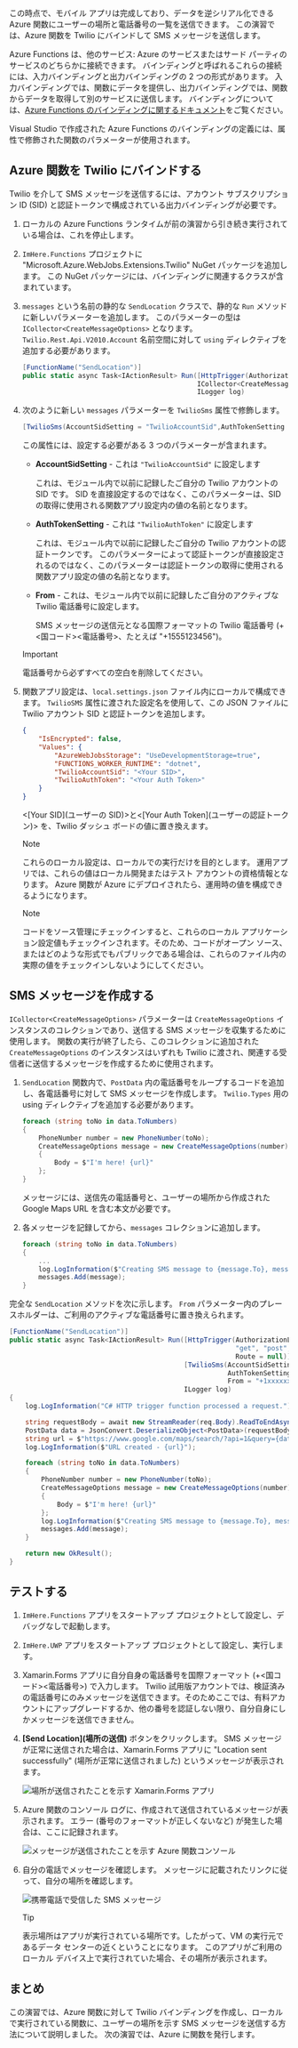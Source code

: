 この時点で、モバイル アプリは完成しており、データを逆シリアル化できる Azure 関数にユーザーの場所と電話番号の一覧を送信できます。 この演習では、Azure 関数を Twilio にバインドして SMS メッセージを送信します。

Azure Functions は、他のサービス: Azure のサービスまたはサード パーティのサービスのどちらかに接続できます。 バインディングと呼ばれるこれらの接続には、入力バインディングと出力バインディングの 2 つの形式があります。 入力バインディングでは、関数にデータを提供し、出力バインディングでは、関数からデータを取得して別のサービスに送信します。 バインディングについては、[Azure Functions のバインディングに関するドキュメント](https://docs.microsoft.com/azure/azure-functions/functions-triggers-bindings?azure-portal=true)をご覧ください。

Visual Studio で作成された Azure Functions のバインディングの定義には、属性で修飾された関数のパラメーターが使用されます。

## <a name="bind-the-azure-function-to-twilio"></a>Azure 関数を Twilio にバインドする

Twilio を介して SMS メッセージを送信するには、アカウント サブスクリプション ID (SID) と認証トークンで構成されている出力バインディングが必要です。

1. ローカルの Azure Functions ランタイムが前の演習から引き続き実行されている場合は、これを停止します。

2. `ImHere.Functions` プロジェクトに "Microsoft.Azure.WebJobs.Extensions.Twilio" NuGet パッケージを追加します。 この NuGet パッケージには、バインディングに関連するクラスが含まれています。

3. `messages` という名前の静的な `SendLocation` クラスで、静的な `Run` メソッドに新しいパラメーターを追加します。 このパラメーターの型は `ICollector<CreateMessageOptions>` となります。 `Twilio.Rest.Api.V2010.Account` 名前空間に対して `using` ディレクティブを追加する必要があります。

    ```cs
    [FunctionName("SendLocation")]
    public static async Task<IActionResult> Run([HttpTrigger(AuthorizationLevel.Anonymous,"get", "post", Route = null)]HttpRequestMessage req,
                                                ICollector<CreateMessageOptions> messages,
                                                ILogger log)
    ```

4. 次のように新しい `messages` パラメーターを `TwilioSms` 属性で修飾します。 

      ```cs
    [TwilioSms(AccountSidSetting = "TwilioAccountSid",AuthTokenSetting = "TwilioAuthToken", From = "+1xxxxxxxxx")]ICollector<CreateMessageOptions> messages,
    ```
    この属性には、設定する必要がある 3 つのパラメーターが含まれます。

    * **AccountSidSetting** - これは `"TwilioAccountSid"` に設定します
  
        これは、モジュール内で以前に記録したご自分の Twilio アカウントの SID です。 SID を直接設定するのではなく、このパラメーターは、SID の取得に使用される関数アプリ設定内の値の名前となります。

    * **AuthTokenSetting** - これは `"TwilioAuthToken"` に設定します

       これは、モジュール内で以前に記録したご自分の Twilio アカウントの認証トークンです。 このパラメーターによって認証トークンが直接設定されるのではなく、このパラメーターは認証トークンの取得に使用される関数アプリ設定の値の名前となります。

    * **From** - これは、モジュール内で以前に記録したご自分のアクティブな Twilio 電話番号に設定します。

        SMS メッセージの送信元となる国際フォーマットの Twilio 電話番号 (+\<国コード\>\<電話番号\>、たとえば "+1555123456")。

    > [!IMPORTANT]
    > 電話番号から必ずすべての空白を削除してください。

5. 関数アプリ設定は、`local.settings.json` ファイル内にローカルで構成できます。 `TwilioSMS` 属性に渡された設定名を使用して、この JSON ファイルに Twilio アカウント SID と認証トークンを追加します。

    ```json
    {
        "IsEncrypted": false,
        "Values": {
            "AzureWebJobsStorage": "UseDevelopmentStorage=true",
            "FUNCTIONS_WORKER_RUNTIME": "dotnet",
            "TwilioAccountSid": "<Your SID>",
            "TwilioAuthToken": "<Your Auth Token>"
        }
    }
    ```

    \<[Your SID]\(ユーザーの SID\)\>と\<[Your Auth Token]\(ユーザーの認証トークン\)\> を、Twilio ダッシュ ボードの値に置き換えます。

    > [!NOTE]
    > これらのローカル設定は、ローカルでの実行だけを目的とします。 運用アプリでは、これらの値はローカル開発またはテスト アカウントの資格情報となります。 Azure 関数が Azure にデプロイされたら、運用時の値を構成できるようになります。

    > [!NOTE]
    > コードをソース管理にチェックインすると、これらのローカル アプリケーション設定値もチェックインされます。そのため、コードがオープン ソース、またはどのような形式でもパブリックである場合は、これらのファイル内の実際の値をチェックインしないようにしてください。

## <a name="create-the-sms-messages"></a>SMS メッセージを作成する

`ICollector<CreateMessageOptions>` パラメーターは `CreateMessageOptions` インスタンスのコレクションであり、送信する SMS メッセージを収集するために使用します。 関数の実行が終了したら、このコレクションに追加された `CreateMessageOptions` のインスタンスはいずれも Twilio に渡され、関連する受信者に送信するメッセージを作成するために使用されます。

1. `SendLocation` 関数内で、`PostData` 内の電話番号をループするコードを追加し、各電話番号に対して SMS メッセージを作成します。 `Twilio.Types` 用の using ディレクティブを追加する必要があります。

    ```cs
    foreach (string toNo in data.ToNumbers)
    {
        PhoneNumber number = new PhoneNumber(toNo);
        CreateMessageOptions message = new CreateMessageOptions(number)
        {
            Body = $"I'm here! {url}"
        };
    }
    ```

    メッセージには、送信先の電話番号と、ユーザーの場所から作成された Google Maps URL を含む本文が必要です。

1. 各メッセージを記録してから、`messages` コレクションに追加します。

    ```cs
    foreach (string toNo in data.ToNumbers)
    {
        ...
        log.LogInformation($"Creating SMS message to {message.To}, message is '{message.Body}'.");
        messages.Add(message);
    }
    ```

完全な `SendLocation` メソッドを次に示します。 `From` パラメーター内のプレースホルダーは、ご利用のアクティブな電話番号に置き換えられます。

```cs
[FunctionName("SendLocation")]
public static async Task<IActionResult> Run([HttpTrigger(AuthorizationLevel.Anonymous,
                                                         "get", "post",
                                                         Route = null)]HttpRequest req,
                                            [TwilioSms(AccountSidSetting = "TwilioAccountSid",
                                                       AuthTokenSetting = "TwilioAuthToken",
                                                       From = "+1xxxxxxxxx")] ICollector<CreateMessageOptions> messages,
                                            ILogger log)
{
    log.LogInformation("C# HTTP trigger function processed a request.");

    string requestBody = await new StreamReader(req.Body).ReadToEndAsync();
    PostData data = JsonConvert.DeserializeObject<PostData>(requestBody);
    string url = $"https://www.google.com/maps/search/?api=1&query={data.Latitude},{data.Longitude}";
    log.LogInformation($"URL created - {url}");

    foreach (string toNo in data.ToNumbers)
    {
        PhoneNumber number = new PhoneNumber(toNo);
        CreateMessageOptions message = new CreateMessageOptions(number)
        {
            Body = $"I'm here! {url}"
        };
        log.LogInformation($"Creating SMS message to {message.To}, message is '{message.Body}'.");
        messages.Add(message);
    }

    return new OkResult();
}
```

## <a name="test-it-out"></a>テストする

1. `ImHere.Functions` アプリをスタートアップ プロジェクトとして設定し、デバッグなしで起動します。

1. `ImHere.UWP` アプリをスタートアップ プロジェクトとして設定し、実行します。

1. Xamarin.Forms アプリに自分自身の電話番号を国際フォーマット (+\<国コード\>\<電話番号\>) で入力します。 Twilio 試用版アカウントでは、検証済みの電話番号にのみメッセージを送信できます。そのためここでは、有料アカウントにアップグレードするか、他の番号を認証しない限り、自分自身にしかメッセージを送信できません。

1. **[Send Location]\(場所の送信\)** ボタンをクリックします。 SMS メッセージが正常に送信された場合は、Xamarin.Forms アプリに "Location sent successfully" (場所が正常に送信されました) というメッセージが表示されます。

    ![場所が送信されたことを示す Xamarin.Forms アプリ](../media/7-ui-location-sent.png)

1. Azure 関数のコンソール ログに、作成されて送信されているメッセージが表示されます。 エラー (番号のフォーマットが正しくないなど) が発生した場合は、ここに記録されます。

    ![メッセージが送信されたことを示す Azure 関数コンソール](../media/7-function-message-sent.png)

1. 自分の電話でメッセージを確認します。 メッセージに記載されたリンクに従って、自分の場所を確認します。

    ![携帯電話で受信した SMS メッセージ](../media/7-message-received.png)

    > [!TIP]
    > 表示場所はアプリが実行されている場所です。したがって、VM の実行元であるデータ センターの近くということになります。 このアプリがご利用のローカル デバイス上で実行されていた場合、その場所が表示されます。

## <a name="summary"></a>まとめ

この演習では、Azure 関数に対して Twilio バインディングを作成し、ローカルで実行されている関数に、ユーザーの場所を示す SMS メッセージを送信する方法について説明しました。 次の演習では、Azure に関数を発行します。
